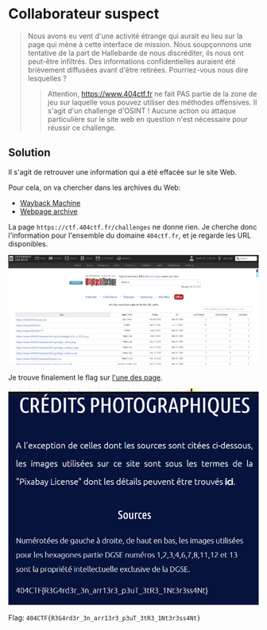 # Collaborateur suspect

> Nous avons eu vent d'une activité étrange qui aurait eu lieu sur la page qui mène à cette interface de mission. Nous soupçonnons une tentative de la part de Hallebarde de nous discréditer, ils nous ont peut-être infiltrés. Des informations confidentielles auraient été brièvement diffusées avant d'être retirées. Pourriez-vous nous dire lesquelles ?
>
> > Attention, https://www.404ctf.fr ne fait PAS partie de la zone de jeu sur laquelle vous pouvez utiliser des méthodes offensives. Il s'agit d'un challenge d'OSINT ! Aucune action ou attaque particulière sur le site web en question n'est nécessaire pour réussir ce challenge.

## Solution

Il s'agit de retrouver une information qui a été effacée sur le site Web.

Pour cela, on va chercher dans les archives du Web:
- [Wayback Machine](https://web.archive.org/)
- [Webpage archive](https://archive.today/)

La page `https://ctf.404ctf.fr/challenges` ne donne rien. Je cherche donc l'information pour l'ensemble du domaine `404ctf.fr`, et je regarde les URL disponibles.

![](../images/collaborateur_url.png)

Je trouve finalement le flag sur [l'une des page](https://web.archive.org/web/20220411084948/https://www.404ctf.fr/credit.html).

![](../images/collaborateur_flag.png)

Flag: `404CTF{R3G4rd3r_3n_arr13r3_p3uT_3tR3_1Nt3r3ss4Nt}`